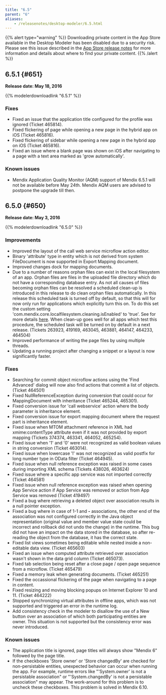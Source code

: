 ```yaml
---
title: "6.5"
parent: "6"
aliases:
    - /releasenotes/desktop-modeler/6.5.html
---
```


{{% alert type="warning" %}}
Downloading private content in the App Store available in the Desktop Modeler has been disabled due to a security risk. Please see this issue described in the [App Store release notes](../app-store/index#private-fix) for more information and details about where to find your private content.
{{% /alert %}}

## 6.5.1 {#651}

**Release date: May 18, 2016**

{{% modelerdownloadlink "6.5.1" %}}

### Fixes

*   Fixed an issue that the application title configured for the profile was ignored (Ticket 465814).
*   Fixed flickering of page while opening a new page in the hybrid app on iOS (Ticket 465816).
*   Fixed flickering of sidebar while opening a new page in the hybrid app on iOS (Ticket 465816).
*   Fixed an issue where a blank page was shown on iOS after navigating to a page with a text area marked as 'grow automatically'.

### Known issues

*   Mendix Application Quality Monitor (AQM) support of Mendix 6.5.1 will not be available before May 24th. Mendix AQM users are advised to postpone the upgrade till then.

## 6.5.0 {#650}

**Release date: May 3, 2016**

{{% modelerdownloadlink "6.5.0" %}}

### Improvements

*   Improved the layout of the call web service microflow action editor.
*   Binary 'attribute' type in entity which is not derived from system FileDocument is now supported in Export Mapping document.
*   Improved changes dock for mapping documents.
*   Due to a number of reasons orphan files can exist in the local filesystem of an app. Orphan files are files in the uploaded file directory which do not have a corresponding database entry. As not all causes of files becoming orphan files can be resolved a scheduled clean-up is introduced in this release to do clean orphan files automatically. In this release this scheduled task is turned off by default, so that this will for now only run for applications which explicitly turn this on. To do this set the custom setting 'com.mendix.core.localfilesystem.cleaning.isEnabled' to 'true'. See for more details [here](/refguide6/custom-settings). When clean-up goes well for all apps which test this procedure, the scheduled task will be turned on by default in a next release. (Tickets 263923, 419169, 463045, 463881, 464147, 464233, 464504)
*   Improved performance of writing the page files by using multiple threads.
*   Updating a running project after changing a snippet or a layout is now significantly faster.

### Fixes

*   Searching for commit object microflow actions using the 'Find Advanced' dialog will now also find actions that commit a list of objects. (Ticket 464501)
*   Fixed NullReferenceException during conversion that could occur for MappingDocument with inheritance (Ticket 465244, 465301).
*   Fixed conversion issue for 'call webservice' action where the body parameter is inheritance element.
*   Fixed conversion issue for export mapping document where the request part is inheritance element.
*   Fixed issue when MTOM attachment reference in XML had xmime:contentType attribute even if it was not provided by export mapping (Tickets 374374, 463341, 464052, 465254).
*   Fixed issue when '1' and '0' were not recognized as valid boolean values in string conversion (Ticket 463014).
*   Fixed issue when lowercase 'l' was not recognized as valid postfix for long number type in OData filter (Ticket 464945).
*   Fixed issue when null reference exception was raised in some cases during importing XML schema (Tickets 438026, 463624)
*   Fixed issue where a specific app service was not imported correctly (Ticket 464581)
*   Fixed issue when null reference exception was raised when opening App Service action if App Service was removed or action from App Service was removed (Ticket 419497)
*   Fixed a bug where retrieving a deleted object over association results in a null pointer exception.
*   Fixed a bug where in case of 1-1 and **-** associations, the other end of the association was not configured correctly in the Java object representation (original value and member value state could be incorrect and rollback did not undo the change) in the runtime. This bug did not have an impact on the data stored in the database, so after re-reading the object from the database, it has the correct state.
*   Fixed list views sometimes being editable while nested inside a non-editable data view. (Ticket 465603)
*   Fixed an issue when computed attribute retrieved over association wasn't shown in the data grid column (Ticket 465073).
*   Fixed tab selection being reset after a close page / open page sequence from a microflow. (Ticket 465479)
*   Fixed a memory leak when generating documents. (Ticket 465251)
*   Fixed the occassional flickering of the page when navigating to a page in content.
*   Fixed resizing and moving blocking popups on Internet Explorer 10 and 11\. (Ticket 464222)
*   Stopped synchronizing virtual attributes in offline apps, which was not supported and triggered an error in the runtime log.
*   Add consistency check in the modeler to disallow the use of a New button over an association of which both participating entities are owner. This situation is not supported but the consistency error was never introduced.

### Known issues

*   The application title is ignored, page titles will always show "Mendix 6" followed by the page title. 
*   If the checkboxes 'Store owner' or 'Store changedBy' are checked for non-persistable entities, unexpected behavior can occur when running the app. For example, runtime errors like "'System.owner' is not a persistable association" or "'System.changedBy' is not a persistable association" may appear. The work-around for this problem is to uncheck these checkboxes. This problem is solved in Mendix 6.10.
